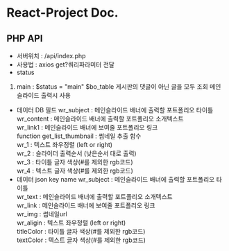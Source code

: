 # React-Project Doc.

## PHP API
- 서버위치 : /api/index.php
- 사용법 : axios get?쿼리파라미터 전달
- status 
1) main : $status = "main" $bo_table 게시판의 댓글이 아닌 글을 모두 조회 메인슬라이드 출력시 사용<br /> 
- 데이터 DB 필드
wr_subject : 메인슬라이드 배너에 출력할 포트폴리오 타이틀<br />
wr_content : 메인슬라이드 배너에 출력할 포트폴리오 소개텍스트<br />
wr_link1 : 메인슬라이드 배너에 보여줄 포트폴리오 링크<br />
function get_list_thumbnail : 썸네일 추출 함수<br /> 
wr_1 : 텍스트 좌우정렬 (left or right)<br />
wr_2 : 슬라이더 출력순서 (낮은순서 대로 출력)<br />
wr_3 : 타이틀 글자 색상(#를 제외한 rgb코드)<br />
wr_4 : 텍스트 글자 색상(#를 제외한 rgb코드)<br />
- 데이터 json key name
wr_subject : 메인슬라이드 배너에 출력할 포트폴리오 타이틀<br/>
wr_text : 메인슬라이드 배너에 출력할 포트폴리오 소개텍스트<br/>
wr_link : 메인슬라이드 배너에 보여줄 포트폴리오 링크<br/>
wr_img : 썸네일url<br/>
wr_aligin : 텍스트 좌우정렬 (left or right)<br/>
titleColor : 타이틀 글자 색상(#를 제외한 rgb코드)<br/>
textColor : 텍스트 글자 색상(#를 제외한 rgb코드)<br/>